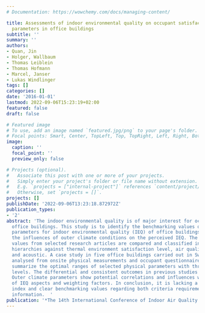 ```yaml
---
# Documentation: https://wowchemy.com/docs/managing-content/

title: Assessments of indoor environmental quality on occupant satisfaction and physical
  parameters in office buildings
subtitle: ''
summary: ''
authors:
- Quan, Jin
- Holger, Wallbaum
- Thomas Leiblein
- Thomas Hofmann
- Marcel, Janser
- Lukas Windlinger
tags: []
categories: []
date: '2016-01-01'
lastmod: 2022-09-06T15:23:19+02:00
featured: false
draft: false

# Featured image
# To use, add an image named `featured.jpg/png` to your page's folder.
# Focal points: Smart, Center, TopLeft, Top, TopRight, Left, Right, BottomLeft, Bottom, BottomRight.
image:
  caption: ''
  focal_point: ''
  preview_only: false

# Projects (optional).
#   Associate this post with one or more of your projects.
#   Simply enter your project's folder or file name without extension.
#   E.g. `projects = ["internal-project"]` references `content/project/deep-learning/index.md`.
#   Otherwise, set `projects = []`.
projects: []
publishDate: '2022-09-06T13:23:18.872972Z'
publication_types:
- '2'
abstract: 'The indoor environmental quality is of major interest for occupants in
  office buildings. This study is to identify the benchmarking values of physical
  parameters for indoor environmental quality (IEQ) of office buildings and explore
  the influences of outer climate conditions on the perceived IEQ. The recommended
  values from selected research articles are compared and classified in different
  hierarchies against thermal environment satisfaction level, air quality, illuminance
  and acoustic. A case study in five office buildings carried out in Switzerland is
  analysed from onsite physical measurements and occupant questionnaires. The results
  summarize the optimal ranges of selected physical parameters with three IEQ comfort
  levels. The differential and consistent outcomes in previous studies are verified.
  Outer climate parameters show potential correlations and influences with the satisfaction
  of IEQ aspects and weighting factors. In conclusion, it is lacking a standardized
  index and clear benchmarking values regarding both criteria requirements and local
  information.  '
publication: '*The 14th International Conference of Indoor Air Quality and Climate*'
---
```

